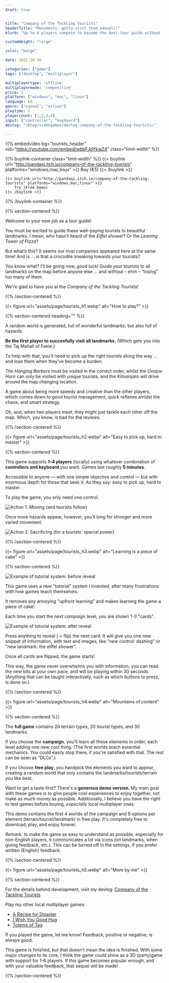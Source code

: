 ```yaml
---
draft: true


title: "Company of the Tackling Tourists"
headerTitle: "Monuments, gotta visit them aaaaall!"
blurb: "Up to 4 players compete to become the best tour guide without 'losing' too many tourists along the way"

customHeight: "large"

color: "beige"

date: 2021-10-30

categories: ["game"]
tags: ["desktop", "multiplayer"]

multiplayertype: 'offline'
multiplayermode: 'competitive'
price: 5
platform: ["windows", "mac", "linux"]
language: EN
genre: ["casual", "action"]
playtime: 5
playercount: [1,2,3,4]
input: ["controller", "keyboard"]
devlog: "/blog/videogames/devlog-company-of-the-tackling-tourists/"

---
```


{{% embedvideo bg="tourists_header" vid="https://youtube.com/embed/wbbFJdYkwZ4" class="limit-width" %}}

{{% buylink-container class="limit-width" %}}
	{{< buylink url="http://pandaqi.itch.io/company-of-the-tackling-tourists" platforms="windows,mac,linux" >}} 
		Buy (&euro;5)
	{{< /buylink >}}

	{{< buylink url="http://pandaqi.itch.io/company-of-the-tackling-tourists" platforms="windows,mac,linux" >}} 
		Try (Free Demo)
	{{< /buylink >}}
{{% /buylink-container %}}

{{% section-centered %}}

Welcome to your new job as a tour guide!

You must be excited to guide these well-paying tourists to beautiful landmarks. I mean, who hasn't heard of the _Eiffel shower_? Or the _Leaning Tower of Pizza_?

But what’s this? It seems our rival companies appeared here at the same time!&nbsp;And is ... is that a crocodile sneaking towards your tourists?

You know what? I'll be going now, good luck! Guide your tourists to all landmarks on the map before anyone else &hellip; and without – ehm – “losing” too many of them.

We're glad to have you at the _Company of the Tackling Tourists_!

{{% /section-centered %}}

<!-- Section 1 -->
<div class="image-as-heading">
	{{< figure url="assets/page/tourists_h1.webp" alt="How to play?" >}}
</div>

{{% section-centered heading="" %}}

A random world is generated, full of wonderful landmarks, but also full of hazards.

**Be the first player to succesfully visit all landmarks.** (Which gets you into the Taj Mahall of Fame.)

To help with that, you'll need to pick up the right tourists along the way ... and lose them when they've become a burden.

_The Hanging Barbers_ must be visited in the correct order, whilst the _Unique Horn_ can only be visited with unique tourists, and the _Kilivanjaro_ will drive around the map changing location.

A game about being more speedy and creative than the other players, which comes down to good tourist management, quick reflexes amidst the chaos, and smart strategy.

Oh, and, when two players meet, they might just tackle each other off the map. Which, you know, is bad for the reviews.

{{% /section-centered %}}

<!-- Section 2 -->
<div class="image-as-heading">
	{{< figure url="assets/page/tourists_h2.webp" alt="Easy to pick up, hard to master" >}}
</div>

{{% section-centered %}}

This game supports **1&ndash;4 players** (locally) using whatever combination of **controllers and keyboard** you want. Games last roughly **5 minutes**.

Accessible to anyone &mdash; with one simple objective and control &mdash; but with enormous depth for those that seek it. As they say: easy to pick up, hard to master.

To play the game, you only need one control.

<img src="assets/page/tourists_action_move.webp" alt="Action 1: Moving (and tourists follow)" >

Once more hazards appear, however, you'll long for stronger and more varied movement.

<img src="assets/page/tourists_action_sacrifice.webp" alt="Action 2: Sacrificing (for a tourists' special power)" />

{{% /section-centered %}}

<!-- Section 3 -->
<div class="image-as-heading">
	{{< figure url="assets/page/tourists_h3.webp" alt="Learning is a piece of cake" >}}
</div>

{{% section-centered %}}

<div class="float-left">
	<img src="assets/page/tourists_tutorial_1.webp" alt="Example of tutorial system: before reveal">
</div>


This game uses a new "tutorial" system I invented, after many frustrations with how games teach themselves.

It removes any annoying "upfront learning" and makes learning the game a piece of cake!

Each time you start the next _campaign_ level, you are shown 1-3 "cards".

<div class="float-right">
	<img src="assets/page/tourists_tutorial_2.webp" alt="Example of tutorial system: after reveal">
</div>

Press anything to reveal ( = flip) the next card. It will give you one new snippet of information, with text and images, like "new control: dashing" or "new landmark: the eiffel shower".

Once all cards are flipped, the game starts!

This way, the game never overwhelms you with information, you can read the new bits at your own pace, and will be playing within 30 seconds. (Anything that can be taught interactively, such as which buttons to press, is done so.)

{{% /section-centered %}}

<!-- Section 4 -->
<div class="image-as-heading">
	{{< figure url="assets/page/tourists_h4.webp" alt="Mountains of content" >}}
</div>

{{% section-centered %}}

The **full game** contains 20 terrain types, 20 tourist types, and 30 landmarks.

If you choose the **campaign**, you'll learn all these elements in order, each level adding one new cool thing. (The first worlds teach essential mechanics. You could easily stop there, if you're satisfied with that. The rest can be seen as "DLCs".)

If you choose **free play**, you handpick the elements you want to appear, creating a random world that only contains the landmarks/tourists/terrain _you_ like best.

Want to get a taste first? There's a **generous demo version**. My main goal with these games is to give people cool experiences to enjoy together, not make as much money as possible. Additionally, I believe you have the right to test games before buying, _especially_ local multiplayer ones.

This demo contains the first 4 worlds of the campaign and 9 options per element (terrain/tourist/landmark) in free play. It's completely free to download, play, and enjoy forever.

_Remark:_ to make the game as easy to understand as possible, especially for non-English players, it communicates a lot via icons (on landmarks, when giving feedback, etc.). This can be turned off in the settings, if you prefer written (English) feedback.

{{% /section-centered %}}

<!-- Section 5 -->
<div class="image-as-heading">
	{{< figure url="assets/page/tourists_h5.webp" alt="More by me" >}}
</div>

{{% section-centered %}}

For the details behind development, visit my devlog: [Company of the Tackling Tourists](/blog/videogames/devlog-company-of-the-tackling-tourists)

Play my other local multiplayer games:
- [A Recipe for Disaster](https://pandaqi.com/a-recipe-for-disaster)
- [I Wish You Good Hug](https://pandaqi.com/i-wish-you-good-hug)
- [Totems of Tag](https://pandaqi.com/totems-of-tag)

If you played the game, let me know! Feedback, positive or negative, is always good.

This game is finished, but that doesn't mean the idea is finished. With some major changes to its core, I think the game could shine as a 3D (party)game with&nbsp;support for 1-6 players. If this game becomes popular enough, and with your valuable feedback, that sequel will be made!

{{% /section-centered %}}